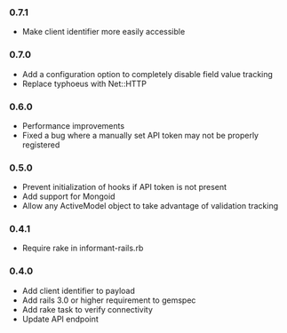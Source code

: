 ### 0.7.1 ###

* Make client identifier more easily accessible

### 0.7.0 ###

* Add a configuration option to completely disable field value tracking
* Replace typhoeus with Net::HTTP

### 0.6.0 ###

* Performance improvements
* Fixed a bug where a manually set API token may not be properly registered

### 0.5.0 ###

* Prevent initialization of hooks if API token is not present
* Add support for Mongoid
* Allow any ActiveModel object to take advantage of validation tracking

### 0.4.1 ###

* Require rake in informant-rails.rb

### 0.4.0 ###

* Add client identifier to payload
* Add rails 3.0 or higher requirement to gemspec
* Add rake task to verify connectivity
* Update API endpoint
